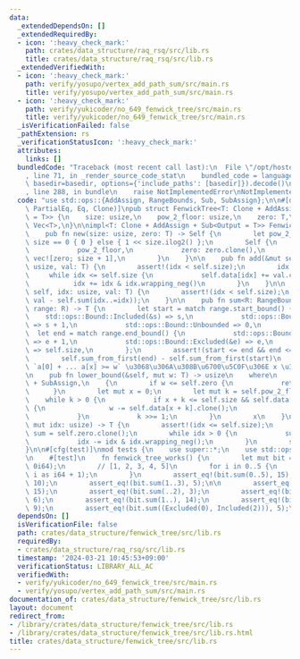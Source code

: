 ```yaml
---
data:
  _extendedDependsOn: []
  _extendedRequiredBy:
  - icon: ':heavy_check_mark:'
    path: crates/data_structure/raq_rsq/src/lib.rs
    title: crates/data_structure/raq_rsq/src/lib.rs
  _extendedVerifiedWith:
  - icon: ':heavy_check_mark:'
    path: verify/yosupo/vertex_add_path_sum/src/main.rs
    title: verify/yosupo/vertex_add_path_sum/src/main.rs
  - icon: ':heavy_check_mark:'
    path: verify/yukicoder/no_649_fenwick_tree/src/main.rs
    title: verify/yukicoder/no_649_fenwick_tree/src/main.rs
  _isVerificationFailed: false
  _pathExtension: rs
  _verificationStatusIcon: ':heavy_check_mark:'
  attributes:
    links: []
  bundledCode: "Traceback (most recent call last):\n  File \"/opt/hostedtoolcache/Python/3.10.14/x64/lib/python3.10/site-packages/onlinejudge_verify/documentation/build.py\"\
    , line 71, in _render_source_code_stat\n    bundled_code = language.bundle(stat.path,\
    \ basedir=basedir, options={'include_paths': [basedir]}).decode()\n  File \"/opt/hostedtoolcache/Python/3.10.14/x64/lib/python3.10/site-packages/onlinejudge_verify/languages/rust.py\"\
    , line 288, in bundle\n    raise NotImplementedError\nNotImplementedError\n"
  code: "use std::ops::{AddAssign, RangeBounds, Sub, SubAssign};\n\n#[derive(Debug,\
    \ PartialEq, Eq, Clone)]\npub struct FenwickTree<T: Clone + AddAssign + Sub<Output\
    \ = T>> {\n    size: usize,\n    pow_2_floor: usize,\n    zero: T,\n    data:\
    \ Vec<T>,\n}\n\nimpl<T: Clone + AddAssign + Sub<Output = T>> FenwickTree<T> {\n\
    \    pub fn new(size: usize, zero: T) -> Self {\n        let pow_2_floor = if\
    \ size == 0 { 0 } else { 1 << size.ilog2() };\n        Self {\n            size,\n\
    \            pow_2_floor,\n            zero: zero.clone(),\n            data:\
    \ vec![zero; size + 1],\n        }\n    }\n\n    pub fn add(&mut self, mut idx:\
    \ usize, val: T) {\n        assert!(idx < self.size);\n        idx += 1;\n   \
    \     while idx <= self.size {\n            self.data[idx] += val.clone();\n \
    \           idx += idx & idx.wrapping_neg()\n        }\n    }\n\n    pub fn set(&mut\
    \ self, idx: usize, val: T) {\n        assert!(idx < self.size);\n        self.add(idx,\
    \ val - self.sum(idx..=idx));\n    }\n\n    pub fn sum<R: RangeBounds<usize>>(&self,\
    \ range: R) -> T {\n        let start = match range.start_bound() {\n        \
    \    std::ops::Bound::Included(&s) => s,\n            std::ops::Bound::Excluded(&s)\
    \ => s + 1,\n            std::ops::Bound::Unbounded => 0,\n        };\n      \
    \  let end = match range.end_bound() {\n            std::ops::Bound::Included(&e)\
    \ => e + 1,\n            std::ops::Bound::Excluded(&e) => e,\n            std::ops::Bound::Unbounded\
    \ => self.size,\n        };\n        assert!(start <= end && end <= self.size);\n\
    \        self.sum_from_first(end) - self.sum_from_first(start)\n    }\n\n    ///\
    \ `a[0] + ... a[x] >= w` \u3068\u306A\u308B\u6700\u5C0F\u306E x \u3092\u8FD4\u3059\
    \n    pub fn lower_bound(&self, mut w: T) -> usize\n    where\n        T: PartialOrd\
    \ + SubAssign,\n    {\n        if w <= self.zero {\n            return 0;\n  \
    \      }\n        let mut x = 0;\n        let mut k = self.pow_2_floor;\n    \
    \    while k > 0 {\n            if x + k <= self.size && self.data[x + k] < w\
    \ {\n                w -= self.data[x + k].clone();\n                x += k;\n\
    \            }\n            k >>= 1;\n        }\n        x\n    }\n\n    fn sum_from_first(&self,\
    \ mut idx: usize) -> T {\n        assert!(idx <= self.size);\n        let mut\
    \ sum = self.zero.clone();\n        while idx > 0 {\n            sum += self.data[idx].clone();\n\
    \            idx -= idx & idx.wrapping_neg();\n        }\n        sum\n    }\n\
    }\n\n#[cfg(test)]\nmod tests {\n    use super::*;\n    use std::ops::Bound::*;\n\
    \n    #[test]\n    fn fenwick_tree_works() {\n        let mut bit = FenwickTree::<i64>::new(5,\
    \ 0i64);\n        // [1, 2, 3, 4, 5]\n        for i in 0..5 {\n            bit.add(i,\
    \ i as i64 + 1);\n        }\n        assert_eq!(bit.sum(0..5), 15);\n        assert_eq!(bit.sum(0..4),\
    \ 10);\n        assert_eq!(bit.sum(1..3), 5);\n\n        assert_eq!(bit.sum(..),\
    \ 15);\n        assert_eq!(bit.sum(..2), 3);\n        assert_eq!(bit.sum(..=2),\
    \ 6);\n        assert_eq!(bit.sum(1..), 14);\n        assert_eq!(bit.sum(1..=3),\
    \ 9);\n        assert_eq!(bit.sum((Excluded(0), Included(2))), 5);\n    }\n}\n"
  dependsOn: []
  isVerificationFile: false
  path: crates/data_structure/fenwick_tree/src/lib.rs
  requiredBy:
  - crates/data_structure/raq_rsq/src/lib.rs
  timestamp: '2024-03-21 10:45:53+09:00'
  verificationStatus: LIBRARY_ALL_AC
  verifiedWith:
  - verify/yukicoder/no_649_fenwick_tree/src/main.rs
  - verify/yosupo/vertex_add_path_sum/src/main.rs
documentation_of: crates/data_structure/fenwick_tree/src/lib.rs
layout: document
redirect_from:
- /library/crates/data_structure/fenwick_tree/src/lib.rs
- /library/crates/data_structure/fenwick_tree/src/lib.rs.html
title: crates/data_structure/fenwick_tree/src/lib.rs
---
```

